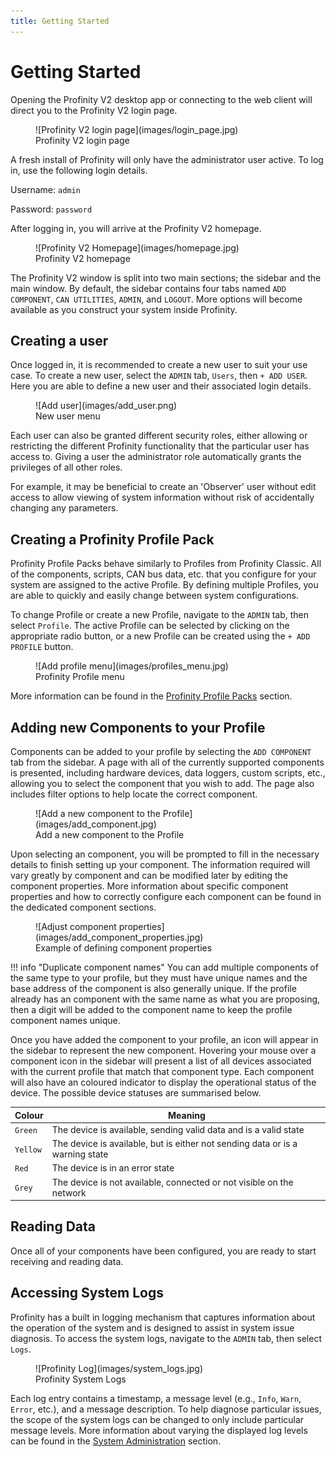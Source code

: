 ```yaml
---
title: Getting Started
---
```


# Getting Started

Opening the Profinity V2 desktop app or connecting to the web client will direct you to the Profinity V2 login page.

<figure markdown>
![Profinity V2 login page](images/login_page.jpg)
<figcaption>Profinity V2 login page</figcaption>
</figure>

A fresh install of Profinity will only have the administrator user active. To log in, use the following login details.

Username: `admin`

Password: `password`

After logging in, you will arrive at the Profinity V2 homepage.

<figure markdown>
![Profinity V2 Homepage](images/homepage.jpg)
<figcaption>Profinity V2 homepage</figcaption>
</figure>

The Profinity V2 window is split into two main sections; the sidebar and the main window. By default, the sidebar contains four tabs named `ADD COMPONENT`, `CAN UTILITIES`, `ADMIN`, and `LOGOUT`. More options will become available as you construct your system inside Profinity.

<!-- More here -->

## Creating a user

Once logged in, it is recommended to create a new user to suit your use case. To create a new user, select the `ADMIN` tab, `Users`, then `+ ADD USER`. Here you are able to define a new user and their associated login details.

<figure markdown>
![Add user](images/add_user.png)
<figcaption>New user menu</figcaption>
</figure>

Each user can also be granted different security roles, either allowing or restricting the different Profinity functionality that the particular user has access to. Giving a user the administrator role automatically grants the privileges of all other roles.

For example, it may be beneficial to create an 'Observer' user without edit access to allow viewing of system information without risk of accidentally changing any parameters.

## Creating a Profinity Profile Pack

Profinity Profile Packs behave similarly to Profiles from Profinity Classic. All of the components, scripts, CAN bus data, etc. that you configure for your system are assigned to the active Profile. By defining multiple Profiles, you are able to quickly and easily change between system configurations.

To change Profile or create a new Profile, navigate to the `ADMIN` tab, then select `Profile`. The active Profile can be selected by clicking on the appropriate radio button, or a new Profile can be created using the `+ ADD PROFILE` button.

<figure markdown>
![Add profile menu](images/profiles_menu.jpg)
<figcaption>Profinity Profile menu</figcaption>
</figure>

More information can be found in the [Profinity Profile Packs](Profiles.md) section.

## Adding new Components to your Profile

Components can be added to your profile by selecting the `ADD COMPONENT` tab from the sidebar. A page with all of the currently supported components is presented, including hardware devices, data loggers, custom scripts, etc., allowing you to select the component that you wish to add. The page also includes filter options to help locate the correct component.

<figure markdown>
![Add a new component to the Profile](images/add_component.jpg)
<figcaption>Add a new component to the Profile</figcaption>
</figure>

Upon selecting an component, you will be prompted to fill in the necessary details to finish setting up your component. The information required will vary greatly by component and can be modified later by editing the component properties. More information about specific component properties and how to correctly configure each component can be found in the dedicated component sections.

<figure markdown>
![Adjust component properties](images/add_component_properties.jpg)
<figcaption>Example of defining component properties</figcaption>
</figure>

!!! info "Duplicate component names"
    You can add multiple components of the same type to your profile, but they must have unique names and the base address of the component is also generally unique. If the profile already has an component with the same name as what you are proposing, then a digit will be added to the component name to keep the profile component names unique.

Once you have added the component to your profile, an icon will appear in the sidebar to represent the new component. Hovering your mouse over a component icon in the sidebar will present a list of all devices associated with the current profile that match that component type. Each component will also have an coloured indicator to display the operational status of the device. The possible device statuses are summarised below.   

| Colour   | Meaning                                                                       |
|----------|-------------------------------------------------------------------------------|
| `Green`  | The device is available, sending valid data and is a valid state              |
| `Yellow` | The device is available, but is either not sending data or is a warning state |
| `Red`    | The device is in an error state                                               |
| `Grey`   | The device is not available, connected or not visible on the network          |

## Reading Data

Once all of your components have been configured, you are ready to start receiving and reading data.

<!-- More here, powering on system, different dashboards, etc. -->

## Accessing System Logs

Profinity has a built in logging mechanism that captures information about the operation of the system and is designed to assist in system issue diagnosis. To access the system logs, navigate to the `ADMIN` tab, then select `Logs`.

<figure markdown>
![Profinity Log](images/system_logs.jpg)
<figcaption>Profinity System Logs</figcaption>
</figure>

Each log entry contains a timestamp, a message level (e.g., `Info`, `Warn`, `Error`, etc.), and a message description. To help diagnose particular issues, the scope of the system logs can be changed to only include particular message levels. More information about varying the displayed log levels can be found in the [System Administration](System_Admin.md) section.
